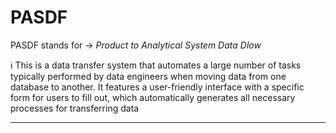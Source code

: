 PASDF
====

PASDF stands for → *Product to Analytical System Data Dlow*

ℹ️ This is a data transfer system that automates a large number of tasks typically performed by data engineers when moving data from one database to another. It features a user-friendly interface with a specific form for users to fill out, which automatically generates all necessary processes for transferring data

----
